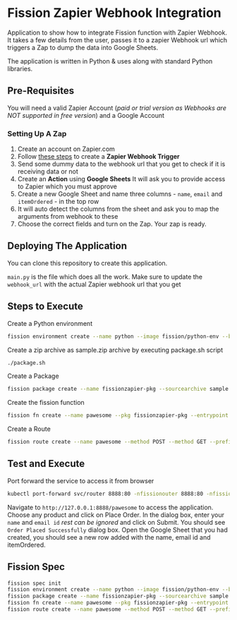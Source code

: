 # Fission Zapier Webhook Integration

Application to show how to integrate Fission function with Zapier Webhook. It takes a few details from the user, passes it to a zapier Webhook url which triggers a Zap to dump the data into Google Sheets.

The application is written in Python & uses along with standard Python libraries.

## Pre-Requisites

You will need a valid Zapier Account (*paid or trial version as Webhooks are NOT supported in free version*) and a Google Account

### Setting Up A Zap
  
1. Create an account on Zapier.com
2. Follow [these steps](https://zapier.com/help/create/code-webhooks/trigger-zaps-from-webhooks#add-a-webhook-trigger) to create a **Zapier Webhook Trigger**
3. Send some dummy data to the webhook url that you get to check if it is receiving data or not
4. Create an **Action** using **Google Sheets** It will ask you to provide access to Zapier which you must approve
5. Create a new Google Sheet and name three columns - `name`, `email` and `itemOrdered` - in the top row
6. It will auto detect the columns from the sheet and ask you to map the arguments from webhook to these
7. Choose the correct fields and turn on the Zap. Your zap is ready.

## Deploying The Application

You can clone this repository to create this application.

`main.py` is the file which does all the work. Make sure to update the `webhook_url` with the actual Zapier webhook url that you get

## Steps to Execute

Create a Python environment

```bash
fission environment create --name python --image fission/python-env --builder fission/python-builder:latest
```

Create a zip archive as sample.zip archive by executing package.sh script

```bash
./package.sh
```

Create a Package

```bash
fission package create --name fissionzapier-pkg --sourcearchive sample.zip --env python
```

Create the fission function

```bash
fission fn create --name pawesome --pkg fissionzapier-pkg --entrypoint "main.main" 
```

Create a Route

```bash
fission route create --name pawesome --method POST --method GET --prefix /pawesome --function pawesome
```

## Test and Execute

Port forward the service to access it from browser

```bash
kubectl port-forward svc/router 8888:80 -nfissionouter 8888:80 -nfission
```

Navigate to `http://127.0.0.1:8888/pawesome` to access the application.
Choose any product and click on Place Order.
In the dialog box, enter your `name` and `email id` *rest can be ignored* and click on Submit.
You should see `Order Placed Successfully` dialog box.
Open the Google Sheet that you had created, you should see a new row added with the name, email id and itemOrdered.

## Fission Spec

```bash
fission spec init
fission environment create --name python --image fission/python-env --builder fission/python-builder:latest --spec
fission package create --name fissionzapier-pkg --sourcearchive sample.zip --env python --spec
fission fn create --name pawesome --pkg fissionzapier-pkg --entrypoint "main.main"  --spec
fission route create --name pawesome --method POST --method GET --prefix /pawesome --function pawesome --spec
```

